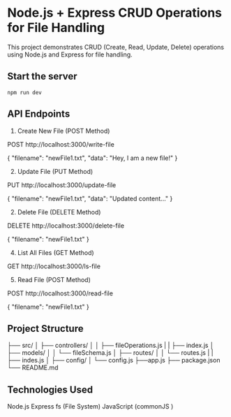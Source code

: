 # Node.js + Express CRUD Operations for File Handling

This project demonstrates CRUD (Create, Read, Update, Delete) operations using Node.js and Express for file handling.


## Start the server 
`npm run dev`

## API Endpoints

1. Create New File (POST Method)

POST http://localhost:3000/write-file

{
    "filename": "newFile1.txt",
    "data": "Hey, I am a new file!"
}

2. Update File (PUT Method)

PUT http://localhost:3000/update-file

{
    "filename": "newFile1.txt",
    "data": "Updated content..."
}

2. Delete File (DELETE Method)

DELETE http://localhost:3000/delete-file

{
    "filename": "newFile1.txt"
}

4. List All Files (GET Method)

GET http://localhost:3000/ls-file

5. Read File (POST Method)

POST http://localhost:3000/read-file

{
    "filename": "newFile1.txt"
}

## Project Structure

├── src/
│ ├── controllers/
│ │ ├── fileOperations.js
| | ├── index.js
│ ├── models/
│ │ └── fileSchema.js
│ ├── routes/
│ │ └── routes.js
| | ├── indes.js
│ ├── config/
│   └── config.js
├──app.js
├── package.json
└── README.md

## Technologies Used
Node.js
Express
fs (File System)
JavaScript (commonJS )
